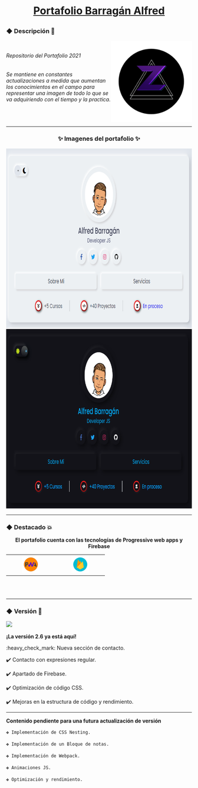 # [<p align="center">Portafolio Barragán Alfred</p>](https://zkc-portafolio.netlify.app/)
### ◆ Descripción :apple:
<div align="center">
	<img src="/readme/logozkc.png" alt="Logo" width="220px" height=="220px" align="right">
	<br>
	<p align="left"><em>
		Repositorio del Portafolio 2021
		<br>
		<br>
		<br>
			Se mantiene en constantes actualizaciones 
			a medida que aumentan los conocimientos en el campo 
			para representar una imagen de todo lo que se va 
			adquiriendo con el tiempo y la practica.
		<br>
		<br>
		<br>
		<br>
	</em></p> 
</div>


---

### <p align="center">:sparkles: Imagenes del portafolio :sparkles:</p>
<div align="center">
<img src="/readme/Banner1.png" alt="Primer Banner" width="829px" height="487px"><img src="/readme/Banner2.png" alt="Segundo Banner" width="829px" height="487px">
</div>

---

### ◆ Destacado :boom:
**<p align="center">El portafolio cuenta con las tecnologías de Progressive web apps y Firebase</p>**


<table align="center">
  <tr>
    <td align="center" width="120">
      <a href="#macropower-tech">
        <img src="./readme/pwa.png" width="48" height="48" alt="PWA" />
      </a>
      <br>
    </td>
    <td align="center" width="120">
      <a href="#macropower-tech">
        <img src="./readme/firebase.png" width="48" height="48" alt="Firebase" />
      </a>
      <br>
    </td>
 </tr>
<table>
<br>
<br>
	
---

###  ◆ Versión :tada: 
[<img src="https://img.shields.io/badge/Versi%C3%B3n-2.6-053337"/>](https://github.com/Zekcron12/Mi-Portafolio)	
**<p align="justify"> ¡La versión 2.6 ya está aquí! </p>**
<p align="justify"> 
:heavy_check_mark: Nueva sección de contacto.
	
:heavy_check_mark: Contacto con expresiones regular.
	
:heavy_check_mark: Apartado de Firebase.
	
:heavy_check_mark: Optimización de código CSS.
	
:heavy_check_mark: Mejoras en la estructura de código y rendimiento.

</p>

---
	
**<p align="justify">Contenido pendiente para una futura actualización de versión</p>**	

<p align="justify">
	
	✤ Implementación de CSS Nesting.
	
	✤ Implementación de un Bloque de notas.
	
	✤ Implementación de Webpack.
	
	✤ Animaciones JS.
	
	✤ Optimización y rendimiento.

</p>
